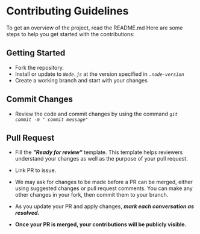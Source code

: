 
# Contributing Guidelines

To get an overview of the project, read the README.md Here are some steps to help you get started with the contributions:

## Getting Started
- Fork the repository.
- Install or update to  *`Node.js`*  at the version specified in  *`.node-version`* 
- Create a working branch and start with your changes

## Commit Changes
- Review the code and commit changes by using the command  *`git commit -m " commit message"`* 

## Pull Request

 -   Fill the ***"Ready for review"*** template. This template helps reviewers understand your changes as well as the purpose of your pull request.
 
 -  Link PR to issue. 

 - We may ask for changes to be made before a PR can be merged, either using suggested changes or pull request comments. You can make any other changes in your fork, then commit them to your branch.
 - As you update your PR and apply changes, ***mark each conversation as resolved.***

 - **Once your PR is merged, your contributions will be publicly visible.**